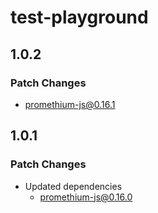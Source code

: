 # test-playground

## 1.0.2

### Patch Changes

- promethium-js@0.16.1

## 1.0.1

### Patch Changes

- Updated dependencies
  - promethium-js@0.16.0
